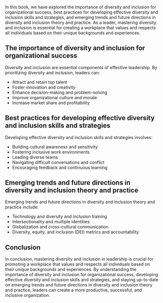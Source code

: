 
In this book, we have explored the importance of diversity and inclusion for organizational success, best practices for developing effective diversity and inclusion skills and strategies, and emerging trends and future directions in diversity and inclusion theory and practice. As a leader, mastering diversity and inclusion is essential for creating a workplace that values and respects all individuals based on their unique backgrounds and experiences.

The importance of diversity and inclusion for organizational success
--------------------------------------------------------------------

Diversity and inclusion are essential components of effective leadership. By prioritizing diversity and inclusion, leaders can:

* Attract and retain top talent
* Foster innovation and creativity
* Enhance decision-making and problem-solving
* Improve organizational culture and morale
* Increase market share and profitability

Best practices for developing effective diversity and inclusion skills and strategies
-------------------------------------------------------------------------------------

Developing effective diversity and inclusion skills and strategies involves:

* Building cultural awareness and sensitivity
* Fostering inclusive work environments
* Leading diverse teams
* Navigating difficult conversations and conflict
* Encouraging feedback and continuous learning

Emerging trends and future directions in diversity and inclusion theory and practice
------------------------------------------------------------------------------------

Emerging trends and future directions in diversity and inclusion theory and practice include:

* Technology and diversity and inclusion training
* Intersectionality and multiple identities
* Globalization and cross-cultural communication
* Diversity, equity, and inclusion (DEI) metrics and accountability

Conclusion
----------

In conclusion, mastering diversity and inclusion in leadership is crucial for promoting a workplace that values and respects all individuals based on their unique backgrounds and experiences. By understanding the importance of diversity and inclusion for organizational success, developing effective diversity and inclusion skills and strategies, and staying up-to-date on emerging trends and future directions in diversity and inclusion theory and practice, leaders can create a more productive, successful, and inclusive organization.
